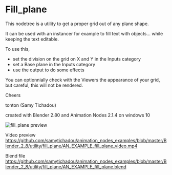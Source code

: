 # Fill_plane

This nodetree is a utility to get a proper grid out of any plane shape.

It can be used with an instancer for example to fill text with objects... while keeping the text editable.

To use this, 
- set the division on the grid on X and Y in the Inputs category
- set a Base plane in the Inputs category
- use the output to do some effects

You can optionnially check with the Viewers the appearance of your grid, but careful, this will not be rendered.

Cheers

tonton (Samy Tichadou)

created with Blender 2.80 and Animation Nodes 2.1.4 on windows 10

![fill_plane preview](https://github.com/samytichadou/animation_nodes_examples/blob/master/Blender_2_8/utility/fill_plane/AN_EXAMPLE_fill_plane_preview.png)

Video preview
https://github.com/samytichadou/animation_nodes_examples/blob/master/Blender_2_8/utility/fill_plane/AN_EXAMPLE_fill_plane_video.mp4

Blend file
https://github.com/samytichadou/animation_nodes_examples/blob/master/Blender_2_8/utility/fill_plane/AN_EXAMPLE_fill_plane.blend
